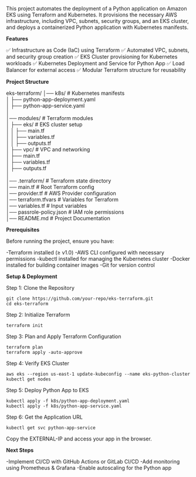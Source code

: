 This project automates the deployment of a Python application on Amazon EKS using Terraform and Kubernetes. It provisions the necessary AWS infrastructure, including VPC, subnets, security groups, and an EKS cluster, and deploys a containerized Python application with Kubernetes manifests.

**Features**

✅ Infrastructure as Code (IaC) using Terraform
✅ Automated VPC, subnets, and security group creation
✅ EKS Cluster provisioning for Kubernetes workloads
✅ Kubernetes Deployment and Service for Python App
✅ Load Balancer for external access
✅ Modular Terraform structure for reusability

**Project Structure**

eks-terraform/
│── k8s/                          # Kubernetes manifests  
│   ├── python-app-deployment.yaml  
│   ├── python-app-service.yaml  
│  
│── modules/                      # Terraform modules  
│   ├── eks/                      # EKS cluster setup  
│   │   ├── main.tf  
│   │   ├── variables.tf  
│   │   ├── outputs.tf  
│   ├── vpc/                      # VPC and networking  
│       ├── main.tf  
│       ├── variables.tf  
│       ├── outputs.tf  
│  
│── .terraform/                    # Terraform state directory  
│── main.tf                         # Root Terraform config  
│── provider.tf                      # AWS Provider configuration  
│── terraform.tfvars                 # Variables for Terraform  
│── variables.tf                     # Input variables  
│── passrole-policy.json              # IAM role permissions  
│── README.md                         # Project Documentation  

**Prerequisites**

Before running the project, ensure you have:

-Terraform installed (≥ v1.0)
-AWS CLI configured with necessary permissions
-kubectl installed for managing the Kubernetes cluster
-Docker installed for building container images
-Git for version control


**Setup & Deployment**

Step 1: Clone the Repository
```
git clone https://github.com/your-repo/eks-terraform.git
cd eks-terraform
```
Step 2: Initialize Terraform
```
terraform init
```

Step 3: Plan and Apply Terraform Configuration
```
terraform plan
terraform apply -auto-approve
```

Step 4: Verify EKS Cluster
```
aws eks --region us-east-1 update-kubeconfig --name eks-python-cluster
kubectl get nodes
```

Step 5: Deploy Python App to EKS
```
kubectl apply -f k8s/python-app-deployment.yaml
kubectl apply -f k8s/python-app-service.yaml
```

Step 6: Get the Application URL
```
kubectl get svc python-app-service
```
Copy the EXTERNAL-IP and access your app in the browser.

**Next Steps**

-Implement CI/CD with GitHub Actions or GitLab CI/CD
-Add monitoring using Prometheus & Grafana
-Enable autoscaling for the Python app
